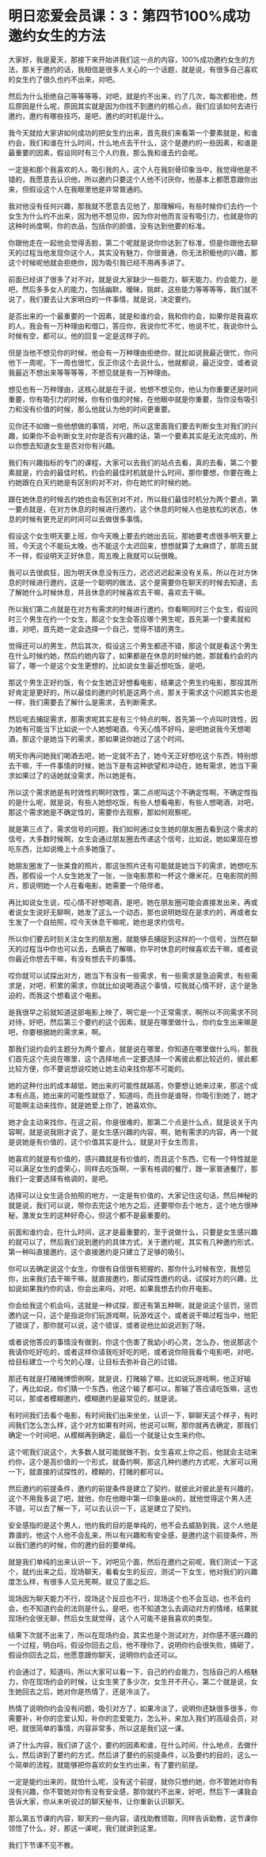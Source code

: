 # 明日恋爱会员课：3：第四节100%成功邀约女生的方法

大家好，我是夏天，那接下来开始讲我们这一点的内容，100%成功邀约女生的方法，那关于邀约的话，我相信是很多人关心的一个话题，就是说，有很多自己喜欢的女生约了很久也约不出来，对吧。

然后为什么拒绝自己等等等等，对吧，就是约不出来，约了几次，每次都拒绝，然后原因是什么呢，原因其实就是因为你找不到邀约的核心点，我们应该如何去进行邀约，邀约有哪些技巧，是吧，邀约的时机是什么。

我今天就给大家讲如何成功的把女生约出来，首先我们来看第一个要素就是，和谁约会，我们和谁在什么时间，什么地点去干什么，这个是邀约的一些因素，和谁是最重要的因素，假设同时有三个人约我，那么我和谁去约会呢。

一定是和那个我喜欢的人，吸引我的人，这个人在我刻骨印象当中，我觉得他是不错的，我愿意去认识他，所以邀约只要这个人他不讨厌你，他基本上都愿意跟你出来，但假设这个人在我眼里他是非常普通的。

我对他没有任何兴趣，那我就不愿意去见他了，那理解吗，有些时候你们去约一个女生为什么约不出来，因为他不想见你，因为你对他而言没有吸引力，也就是你的这种时尚度啊，你的衣品，包括你的颜值，没有达到他要的标准。

你跟他走在一起他会觉得丢脸，第二个呢就是说你你达到了标准，但是你跟他去聊天的过程当他发现你这个人，其实没有魅力，你很普通，你无法积极他的兴趣，那这个时候呢他就会拒绝你，因为吸引我已经不用再多讲了。

前面已经讲了很多了对不对，就是说大家缺少一些能力，聊天能力，约会能力，是吧，然后多多女人的能力，包括幽默，暧昧，挑衅，这些能力等等等等，我们就不说了，我们要去让大家明白的一件事情，就是说，决定要约。

是否出来的一个最重要的一个因素，就是和谁约会，我和你约会，如果你是我喜欢的人，我会有一万种理由和借口，答应你，我说你忙不忙，他说不忙，我说你什么时候有空，都可以，他的回复一定是这样子的。

但是当他不想见你的时候，他会有一万种理由拒绝你，就比如说我最近很忙，你问他下一周呢，下一周也很忙，反正你这个去说什么，他就都说，最近没空，或者说我最近不想出来等等等等，不想见就是有一万种理由。

想见也有一万种理由，这核心就是在于说，他想不想见你，他认为你重要还是时间重要，你有吸引力的时候，你有价值的时候，在他眼中就是你重要，当你没有吸引力和没有价值的时候，那么他就认为他的时间更重要。

见你还不如做一些他想做的事情，对吧，所以这里面我们要去判断女生对我们的兴趣，如果你不会判断女生对你是否有兴趣的话，第一个要素其实是无法完成的，所以你想去知道女生是否对你有兴趣。

我们有兴趣指标的专门的课程，大家可以去我们的站点去看，真的去看，第二个要素就是，约会的最佳时机，约会的最佳时机就是什么时间，那你要想，你要在晚上约她跟在白天约她是有区别的对不对，你在她忙的时候约她。

跟在她休息的时候去约她也会有区别对不对，所以我们最佳时机分为两个要点，第一要点就是，在对方休息的时候进行邀约，这个休息的时候人也是放松的状态，休息的时候有更充足的时间可以去做很多事情。

假设这个女生明天要上班，你今天晚上要去约她出去玩，那她要考虑很多明天要上班，今天这个不能玩太晚，也不能这个太迟回来，想想就算了太麻烦了，那周五就不一样，假设明天正好休息，周五晚上我就可以玩很晚。

我可以去很疯狂，因为明天休息没有压力，迟迟迟迟起来没有关系，所以在对方休息的时候进行邀约，这是一个聪明的做法，这个是需要你在聊天的时候去知道，去了解她什么时候休息，并且休息的时候喜欢去干嘛，喜欢去干嘛。

所以我们第二点就是在对方有需求的时候进行邀约，你看啊同时三个女生，假设同时三个男生在约一个女生，那这个女生会答应哪个男生呢，首先第一个要素就和谁，对吧，首先她一定会选择一个自己，觉得不错的男生。

觉得还可以的男生，然后其次，假设这三个男生都还不错，那这个就是看这个男生在什么时候约她，然后约她内容了，如果都是在休息的时候约她，那就看约会的内容了，哪一个是这个女生更想的，比如说女生最近想吃饭，是吧。

那这个男生正好约饭，有个女生她正好想看电影，结果这个男生约电影，那投其所好肯定是更好的，所以最佳的邀约时机是这两个点，那关于需求这个问题其实也是一样，我们需要去了解什么是需求，去判断需求。

然后呢去捕捉需求，那需求呢其实是有三个特点的啊，首先第一个点叫时效性，因为她有可能当下比如说一个人她想喝酒，今天心情不好吗，是吧她说我今天想喝酒，那这个是她当下的需求，那如果说你她过了这个时间。

明天你再问她我们喝酒去吧，她一定就不去了，她今天正好想吃这个东西，特别想去干嘛，干一件事情的时候，她当下是有这种欲望和冲动在，她有需求，她当下需求如果过了的话她就没需求，所以她是有。

所以这个需求她是有时效性的啊时效性，第二点呢叫这个不确定性啊，不确定性指的是什么呢，就是说，有些人她想吃饭，有些人想看电影，有些人想喝酒，对吧，那这个需求她是不确定性的，需要你去观察，那如何观察呢。

就是第三点了，需求信号的问题，我们如何通过女生她的朋友圈去看到这个需求的信号，大多数时候啊，女生会通过朋友圈去传递这个信号，比如说，她如果现在想吃东西，比如说晚上十点多她饿了。

她朋友圈发了一张美食的照片，那这张照片还有可能就是她当下的需求，她想吃东西，那假设一个人女生她发了一张，一张电影票和一杯这个爆米花，在电影院的照片，那说明她一个人在看电影，她需要一个陪伴者。

再比如说女生说，哎心情不好想喝酒，是吧，她在朋友圈可能会直接发出来，再或者说女生说好无聊啊，她发了这么一个动态，那也说明她现在是求约的，再或者女生发了一个自拍照，哎今天休息干嘛呢，她也是求约信号。

所以你们要去时刻关注女生的朋友圈，就能够去捕捉到这样的一个信号，当然在聊天的过程当中你也可以去，去瞒去了解嘛，你平时休息的时候喜欢去干嘛，或者说你最近你想去干嘛，有没有想去干的事情。

哎你就可以试探出对方，她当下有没有一些需求，有一些需求是急迫需求，有些需求是，对吧，积累的需求，你就比如说喝酒这个事情，哎我就心情不好，这个是急迫的，而我这个想看这个电影。

是我很早之前就知道这部电影上映了，啊它是一个正常需求，啊所以不同需求不同对待，好吧，然后第三个要约的这个因素，就是在哪里做什么，你约女生出来嘛是吧，你要根据她的需求来，啊。

那我们说约会的主题分为两个要点，就是说在哪里，你知道在哪里做什么吗，那我们首先这个先说在哪里，这个选择地点一定要选择一个离彼此都比较近的，彼此都比较方便，你不要说想说哎她让她主动来找你那不可能的。

她的这种付出的成本越低，她出来的可能性就越高，你要想让她来过来，那这个成本有点高，她出来的可能性就低了，知道吗，而且你是谁呀，你吸引到她了，她才可能啊主动来找你，就是她爱上你了，她喜欢你。

她才会主动来找你，在这之前，你是很难的，那第二个点是什么点，就是说关于内容啊，就是说我刚才说了，是女生感兴趣的内容，啊，她有需求的内容，再一个就是说她是有价值的，这个价值其实是什么，就是对于女生而言。

她喜欢的就是有价值的，感兴趣就是有价值的，而且这个东西，它有一个特性就是可以满足女生的虚荣心，同样去吃饭啊，一家有格调的餐厅，跟一家普通餐厅，那我们一定要选择有格调的，是吧。

选择可以让女生适合拍照的地方，一定是有价值的，大家记住这句话，然后神秘的就是说，我们可以说，带你去完这个地方之后，还要带你去个地方，这个地方很神秘，激发女生的这种好奇心，但这个都不是最重要的。

前面和谁约会，在什么时间，这才是最重要的，至于说做什么，只要是女生感兴趣的就可以了，然后我们说到邀约的具体方式，关于邀约呢，其实有几种邀约形式，第一种叫直接邀约，这个直接邀约是只建立了足够的吸引。

你可以去确定说这个女生，你很有自信很有把握的，那你什么时候有空，我想见你，出来我们去干嘛干嘛，就直接邀约，那试探性邀约的话，试探对方的兴趣，比如说如果我约你的话，你会出来吗，对吧，如果我想去约你开电影。

你会给我这个机会吗，这就是一种试探，那还有第五种啊，就是说这个惩罚，惩罚邀约这一只，这个是指说你们玩游戏啊，玩游戏这个，或者说干嘛过程当中，他犯了错误了，那你就可以说，这个错误，或者说他比如说迟到了呀。

或者说他答应的事情没有做到，你这个伤害了我幼小的心灵，怎么办，他说那这个我请你吃好吃的，或者这样你请我吃好吃的吧，或者说你陪我看个电影吧，对吧，给目标建立一个亏欠的心理，让目标去弥补自己的过错。

那还有就是打赌赌博惯例啊，就是说，打赌输了嘛，比如说玩游戏啊，他正好输了，再比如说，你们猜一个东西，他这个输了都可以，那输了答应请吃饭嘛，这也可以，那或者模糊邀约，模糊邀约是最常见的，就是说。

有时间我们去看个电影，有时间我们出来坐坐，认识一下，聊聊天这个样子，有时间我们怎么怎么样，这个对方如果有时间，他说可以啊，那你就再去确定，那我们确定一个时间吧，从模糊再到确定，最后一个就是让女生来约你。

这个呢我们说这个，大多数人就可能就做不到，女生喜欢上你之后，他就会主动来约你，这个是高价值的一个形式，就备约啊，那这几种约邀约方式呢，大家可以用一下，就直接的试探性的，模糊的，打赌的都可以。

然后邀约的前提条件，邀约的前提条件是建立了契约，就彼此对彼此是有兴趣的，这个不用我多说了吧，就他，你在他眼中第一印象是ok的，就他觉得这个男人还不错，可以去了解一下，可以去认识一下，这是建立了契约。

安全感指的是这个男人，他约我的目的是单纯的，他不会去威胁到我，这个人他是靠谱的，他这个人他不会乱来，所以有兴趣和有安全感，是邀约这个前提条件，所以我们邀约的时候，你的邀约目的要单纯。

就是我们单纯的出来认识一下，对吧见个面，然后在邀约之前呢，我们测试一下这个，就约出来之后，现场聊天，看看女生的反应，测试一下女生，他对我们的兴趣度怎么样，有很多人见光死啊，就见了面之后。

现场因为聊天能力不行，现场这个反应也不行，现场这个也不会互动，也不会约会，也不知道约会的法则是什么，是吧，也不知道怎么去调动对方的情绪，结果就现场约会很无聊，然后女生就觉得，这个人可能不是我喜欢的类型。

结果下次就不出来了，所以在现场约会，其实也是个测试对方，对你感不感兴趣的一个过程，明白吗，假设你回去之后，他不理你了，说明你约会很失败，搞砸了，假设你回去之后，他愿意跟你聊天，说明你约会还可以。

约会通过了，知道吗，所以大家可以看一下，自己的约会能力，包括自己的人格魅力，你在现场约会的时候，让女生笑了多少次，女生开不开心，第二个就是说，女生她回去之后，她对你是热情了，还是冷淡了。

热情了说明你约会没有问题，吸引对方了，如果冷淡了，说明你还缺很多很多，你需要补，补你的恋爱认知，补你的恋爱能力，怎么补，来加入我们的高级会员，对吧，就很简单的事情，内容非常多，所以这是我们这一课。

讲了什么内容，我们讲了这个，要约的因素和谁，在什么时间，什么地点，去做什么，然后讲到了要约的方式，然后讲了要约的前提条件，以及要约的目的，这么一个简单的流程，就能够把你喜欢的女生约出来，有了要约前提。

一定是能约出来的，就怕什么呢，没有这个前提，就你只想约她，你不管她对你有没有兴趣，你不管她对你有没有安全感，那你就约不出来，好吧，然后下一课我会告诉大家，你从未听说过的聊天秘书，让你重新认识聊天。

那么第五节课的内容，聊天的一些内容，请找助教领取，同样告诉助教，这节课你领悟了什么，好，那这一课呢，我们就讲到这里。

我们下节课不见不散。